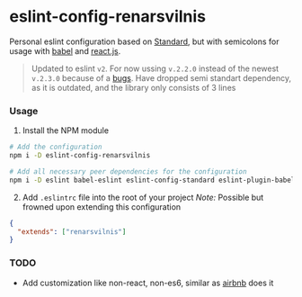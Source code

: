 # eslint-config-renarsvilnis
Personal eslint configuration based on [Standard](https://github.com/Flet/semistandard), but with semicolons for usage with [babel](http://babeljs.io/) and [react.js](http://facebook.github.io/react/).

> Updated to eslint `v2`.
> For now ussing `v.2.2.0` instead of the newest `v.2.3.0` because of a [bugs](https://github.com/eslint/eslint/issues/5493).
> Have dropped semi standart dependency, as it is outdated, and the library only consists of 3 lines

### Usage
1. Install the NPM module
```bash
# Add the configuration
npm i -D eslint-config-renarsvilnis

# Add all necessary peer dependencies for the configuration
npm i -D eslint babel-eslint eslint-config-standard eslint-plugin-babel eslint-plugin-promise eslint-plugin-react eslint-plugin-standard
```

2. Add `.eslintrc` file into the root of your project
*Note:* Possible but frowned upon extending this configuration

```json
{
  "extends": ["renarsvilnis"]
}
```

### TODO
- Add customization like non-react, non-es6, similar as [airbnb](https://www.npmjs.com/package/eslint-config-airbnb) does it
